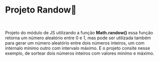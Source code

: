 <h1>Projeto Randow🎲 </h1>
<br>
<p>Projeto do módulo de JS utilizando a função <strong> Math.randow() </strong>
essa função retorna um número aleatório entre 0 e 1, mas pode ser utilizada também para gerar um número aleatório entre dois números inteiros, um com internalo mínimo outro com intervalo máximo. 
E o projeto consite nesse exemplo, de sortear dois números inteiros com valores minímo e máximo.</p>
        
    

